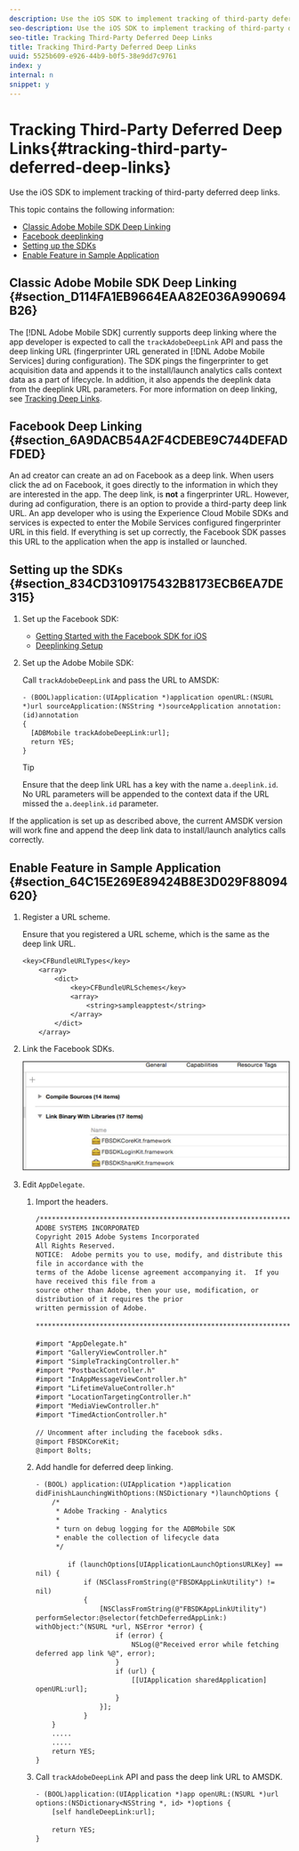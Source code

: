 ```yaml
---
description: Use the iOS SDK to implement tracking of third-party deferred deep links.
seo-description: Use the iOS SDK to implement tracking of third-party deferred deep links.
seo-title: Tracking Third-Party Deferred Deep Links
title: Tracking Third-Party Deferred Deep Links
uuid: 5525b609-e926-44b9-b0f5-38e9dd7c9761
index: y
internal: n
snippet: y
---
```


# Tracking Third-Party Deferred Deep Links{#tracking-third-party-deferred-deep-links}

Use the iOS SDK to implement tracking of third-party deferred deep links.

This topic contains the following information:

* [Classic Adobe Mobile SDK Deep Linking](../../acquisition-main/tracking-deep-links/c-tracking-3rd-party-deep-deferred-links.md#section_D114FA1EB9664EAA82E036A990694B26) 
* [Facebook deeplinking](../../acquisition-main/tracking-deep-links/c-tracking-3rd-party-deep-deferred-links.md#section_6A9DACB54A2F4CDEBE9C744DEFADFDED) 
* [Setting up the SDKs](../../acquisition-main/tracking-deep-links/c-tracking-3rd-party-deep-deferred-links.md#section_834CD3109175432B8173ECB6EA7DE315) 
* [Enable Feature in Sample Application](../../acquisition-main/tracking-deep-links/c-tracking-3rd-party-deep-deferred-links.md#section_64C15E269E89424B8E3D029F88094620)

## Classic Adobe Mobile SDK Deep Linking {#section_D114FA1EB9664EAA82E036A990694B26}

The [!DNL Adobe Mobile SDK] currently supports deep linking where the app developer is expected to call the `trackAdobeDeepLink` API and pass the deep linking URL (fingerprinter URL generated in [!DNL Adobe Mobile Services] during configuration). The SDK pings the fingerprinter to get acquisition data and appends it to the install/launch analytics calls context data as a part of lifecycle. In addition, it also appends the deeplink data from the deeplink URL parameters. For more information on deep linking, see [Tracking Deep Links](https://marketing.adobe.com/resources/help/en_US/mobile/ios/tracking-deep-links.html).

## Facebook Deep Linking {#section_6A9DACB54A2F4CDEBE9C744DEFADFDED}

An ad creator can create an ad on Facebook as a deep link. When users click the ad on Facebook, it goes directly to the information in which they are interested in the app. The deep link, is **not** a fingerprinter URL. However, during ad configuration, there is an option to provide a third-party deep link URL. An app developer who is using the Experience Cloud Mobile SDKs and services is expected to enter the Mobile Services configured fingerprinter URL in this field. If everything is set up correctly, the Facebook SDK passes this URL to the application when the app is installed or launched.

## Setting up the SDKs {#section_834CD3109175432B8173ECB6EA7DE315}

1. Set up the Facebook SDK:

    * [Getting Started with the Facebook SDK for iOS](https://developers.facebook.com/docs/ios/getting-started) 
    * [Deeplinking Setup](https://developers.facebook.com/docs/app-ads/deep-linking#os)

1. Set up the Adobe Mobile SDK:

   Call `trackAdobeDeepLink` and pass the URL to AMSDK:

   ```
   - (BOOL)application:(UIApplication *)application openURL:(NSURL *)url sourceApplication:(NSString *)sourceApplication annotation:(id)annotation 
   { 
     [ADBMobile trackAdobeDeepLink:url]; 
     return YES; 
   }
   ```

   >[!TIP]
   >
   >Ensure that the deep link URL has a key with the name `a.deeplink.id`. No URL parameters will be appended to the context data if the URL missed the `a.deeplink.id` parameter.

If the application is set up as described above, the current AMSDK version will work fine and append the deep link data to install/launch analytics calls correctly.

## Enable Feature in Sample Application {#section_64C15E269E89424B8E3D029F88094620}

1. Register a URL scheme.

   Ensure that you registered a URL scheme, which is the same as the deep link URL.

   ```
   <key>CFBundleURLTypes</key> 
       <array> 
           <dict> 
               <key>CFBundleURLSchemes</key> 
               <array> 
                   <string>sampleapptest</string> 
               </array> 
           </dict> 
       </array>
   ```

1. Link the Facebook SDKs.

   ![](assets/link-fb-sdks.jpg)

1. Edit `AppDelegate`.

    1. Import the headers.     
    
       ```    
       /************************************************************************* 
       ADOBE SYSTEMS INCORPORATED 
       Copyright 2015 Adobe Systems Incorporated 
       All Rights Reserved. 
       NOTICE:  Adobe permits you to use, modify, and distribute this file in accordance with the 
       terms of the Adobe license agreement accompanying it.  If you have received this file from a 
       source other than Adobe, then your use, modification, or distribution of it requires the prior 
       written permission of Adobe. 
          
       **************************************************************************/ 
         
       #import "AppDelegate.h" 
       #import "GalleryViewController.h" 
       #import "SimpleTrackingController.h" 
       #import "PostbackController.h" 
       #import "InAppMessageViewController.h" 
       #import "LifetimeValueController.h" 
       #import "LocationTargetingController.h" 
       #import "MediaViewController.h" 
       #import "TimedActionController.h"

       // Uncomment after including the facebook sdks. 
       @import FBSDKCoreKit; 
       @import Bolts;
       ```    
    
    1. Add handle for deferred deep linking.     
    
       ```    
       - (BOOL) application:(UIApplication *)application didFinishLaunchingWithOptions:(NSDictionary *)launchOptions { 
           /* 
            * Adobe Tracking - Analytics 
            * 
            * turn on debug logging for the ADBMobile SDK 
            * enable the collection of lifecycle data 
            */ 
         
               if (launchOptions[UIApplicationLaunchOptionsURLKey] == nil) { 
                   if (NSClassFromString(@"FBSDKAppLinkUtility") != nil) 
                   { 
                       [NSClassFromString(@"FBSDKAppLinkUtility") performSelector:@selector(fetchDeferredAppLink:) withObject:^(NSURL *url, NSError *error) { 
                           if (error) { 
                               NSLog(@"Received error while fetching deferred app link %@", error); 
                           } 
                           if (url) { 
                               [[UIApplication sharedApplication] openURL:url]; 
                           } 
                       }]; 
                   } 
           } 
           ..... 
           ..... 
           return YES; 
       }
       ```    
    
    1. Call `trackAdobeDeepLink` API and pass the deep link URL to AMSDK.     
    
       ```    
       - (BOOL)application:(UIApplication *)app openURL:(NSURL *)url options:(NSDictionary<NSString *, id> *)options { 
           [self handleDeepLink:url]; 
             
           return YES; 
       }
       ```

